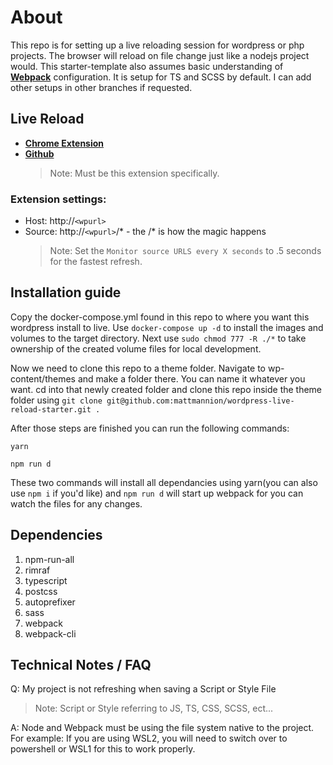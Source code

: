 # About

This repo is for setting up a live reloading session for wordpress or php projects. The browser will reload on file change just like a nodejs project would. This starter-template also assumes basic understanding of [**Webpack**](https://webpack.js.org/) configuration. It is setup for TS and SCSS by default. I can add other setups in other branches if requested.

## Live Reload

- [**Chrome Extension**](https://chrome.google.com/webstore/detail/live-reload/jcejoncdonagmfohjcdgohnmecaipidc)
- [**Github**](https://github.com/blaise-io/live-reload#readme)
  > Note: Must be this extension specifically.

### Extension settings:

- Host: http://`<wpurl>`
- Source: http://`<wpurl>`/\* - the /\* is how the magic happens
  > Note: Set the `Monitor source URLS every X seconds` to .5 seconds for the fastest refresh.

## Installation guide

Copy the docker-compose.yml found in this repo to where you want this wordpress install to live. Use `docker-compose up -d` to install the images and volumes to the target directory. Next use `sudo chmod 777 -R ./*` to take ownership of the created volume files for local development.

Now we need to clone this repo to a theme folder. Navigate to wp-content/themes and make a folder there. You can name it whatever you want. cd into that newly created folder and clone this repo inside the theme folder using `git clone git@github.com:mattmannion/wordpress-live-reload-starter.git .`

After those steps are finished you can run the following commands:

```
yarn

npm run d
```

These two commands will install all dependancies using yarn(you can also use `npm i` if you'd like) and `npm run d` will start up webpack for you can watch the files for any changes.

## Dependencies

<ol>
  <li>npm-run-all</li>
  <li>rimraf</li>
  <li>typescript</li>
  <li>postcss</li>
  <li>autoprefixer</li>
  <li>sass</li>
  <li>webpack</li>
  <li>webpack-cli</li>
</ol>

## Technical Notes / FAQ

Q: My project is not refreshing when saving a Script or Style File

> Note: Script or Style referring to JS, TS, CSS, SCSS, ect...

A: Node and Webpack must be using the file system native to the project. For example: If you are using WSL2, you will need to switch over to powershell or WSL1 for this to work properly.
